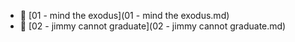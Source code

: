 * 📄 [01 - mind the exodus](01 - mind the exodus.md)
* 📄 [02 - jimmy cannot graduate](02 - jimmy cannot graduate.md)
